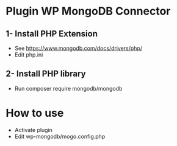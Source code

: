 # Plugin WP MongoDB Connector

## 1- Install PHP Extension
- See https://www.mongodb.com/docs/drivers/php/
- Edit php.ini

## 2- Install PHP library 
- Run composer require mongodb/mongodb

# How to use
- Activate plugin
- Edit wp-mongodb/mogo.config.php


